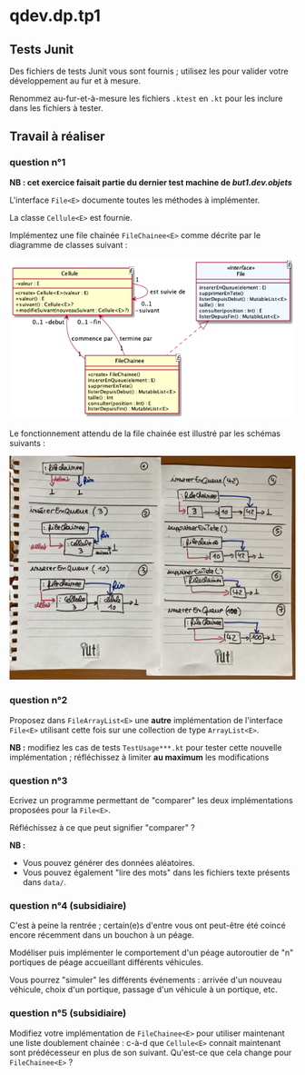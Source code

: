 # qdev.dp.tp1



## Tests Junit

Des fichiers de tests Junit vous sont fournis ; utilisez les pour valider votre développement au fur et à mesure.

Renommez au-fur-et-à-mesure les fichiers  `.ktest` en `.kt` pour les inclure dans les fichiers à tester.


## Travail à réaliser

### question n°1

__NB : cet exercice faisait partie du dernier test machine de _but1.dev.objets___

L'interface `File<E>` documente toutes les méthodes à implémenter.

La classe `Cellule<E>` est fournie.

Implémentez une file chainée `FileChainee<E>` comme décrite
par le diagramme de classes suivant :

![](ressources/testmachine4_filechainee.png)


Le fonctionnement attendu de la file chainée est illustré par les schémas suivants :

![](ressources/FileChainee.JPG)


### question n°2

Proposez dans `FileArrayList<E>` une **autre** implémentation de l'interface `File<E>` utilisant cette fois sur une collection de type `ArrayList<E>`.

__NB :__ modifiez les cas de tests `TestUsage***.kt` pour tester cette nouvelle implémentation ; réfléchissez à limiter **au maximum** les modifications


### question n°3

Ecrivez un programme permettant de "comparer" les deux implémentations proposées pour la `File<E>`. 

Réfléchissez à ce que peut signifier "comparer" ?

**NB :** 

- Vous pouvez générer des données aléatoires. 
- Vous pouvez également "lire des mots" dans les fichiers texte présents dans `data/`.


### question n°4 (subsidiaire)

C'est à peine la rentrée ; certain(e)s d'entre vous ont peut-être été coincé encore récemment dans un bouchon à un péage.

Modéliser puis implémenter le comportement d'un péage autoroutier de "n" portiques de péage accueillant différents véhicules.

Vous pourrez "simuler" les différents événements : arrivée d'un nouveau véhicule, choix d'un portique, passage d'un véhicule à un portique, etc.


### question n°5 (subsidiaire)

Modifiez votre implémentation de  `FileChainee<E>` pour utiliser maintenant une liste doublement chainée : c-à-d que `Cellule<E>` connait maintenant sont prédécesseur en plus de son suivant.
Qu'est-ce que cela change pour `FileChainee<E>` ?
